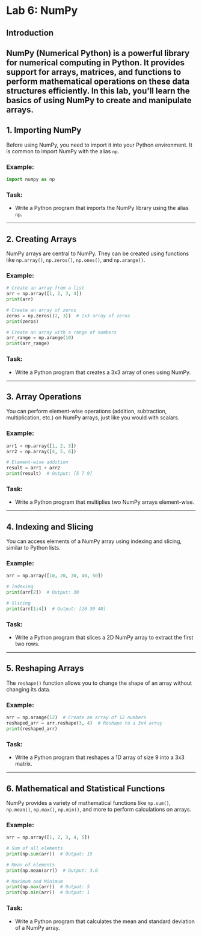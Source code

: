 
# Lab 6: NumPy

## Introduction
NumPy (Numerical Python) is a powerful library for numerical computing in Python. It provides support for arrays, matrices, and functions to perform mathematical operations on these data structures efficiently. In this lab, you'll learn the basics of using NumPy to create and manipulate arrays.
---

## 1. **Importing NumPy**

Before using NumPy, you need to import it into your Python environment. It is common to import NumPy with the alias `np`.

### Example:
```python
import numpy as np
```

### Task:
- Write a Python program that imports the NumPy library using the alias `np`.

---

## 2. **Creating Arrays**

NumPy arrays are central to NumPy. They can be created using functions like `np.array()`, `np.zeros()`, `np.ones()`, and `np.arange()`.

### Example:
```python
# Create an array from a list
arr = np.array([1, 2, 3, 4])
print(arr)

# Create an array of zeros
zeros = np.zeros((2, 3))  # 2x3 array of zeros
print(zeros)

# Create an array with a range of numbers
arr_range = np.arange(10)
print(arr_range)
```

### Task:
- Write a Python program that creates a 3x3 array of ones using NumPy.

---

## 3. **Array Operations**

You can perform element-wise operations (addition, subtraction, multiplication, etc.) on NumPy arrays, just like you would with scalars.

### Example:
```python
arr1 = np.array([1, 2, 3])
arr2 = np.array([4, 5, 6])

# Element-wise addition
result = arr1 + arr2
print(result)  # Output: [5 7 9]
```

### Task:
- Write a Python program that multiplies two NumPy arrays element-wise.

---

## 4. **Indexing and Slicing**

You can access elements of a NumPy array using indexing and slicing, similar to Python lists.

### Example:
```python
arr = np.array([10, 20, 30, 40, 50])

# Indexing
print(arr[2])  # Output: 30

# Slicing
print(arr[1:4])  # Output: [20 30 40]
```

### Task:
- Write a Python program that slices a 2D NumPy array to extract the first two rows.

---

## 5. **Reshaping Arrays**

The `reshape()` function allows you to change the shape of an array without changing its data.

### Example:
```python
arr = np.arange(12)  # Create an array of 12 numbers
reshaped_arr = arr.reshape(3, 4)  # Reshape to a 3x4 array
print(reshaped_arr)
```

### Task:
- Write a Python program that reshapes a 1D array of size 9 into a 3x3 matrix.

---

## 6. **Mathematical and Statistical Functions**

NumPy provides a variety of mathematical functions like `np.sum()`, `np.mean()`, `np.max()`, `np.min()`, and more to perform calculations on arrays.

### Example:
```python
arr = np.array([1, 2, 3, 4, 5])

# Sum of all elements
print(np.sum(arr))  # Output: 15

# Mean of elements
print(np.mean(arr))  # Output: 3.0

# Maximum and Minimum
print(np.max(arr))  # Output: 5
print(np.min(arr))  # Output: 1
```

### Task:
- Write a Python program that calculates the mean and standard deviation of a NumPy array.
